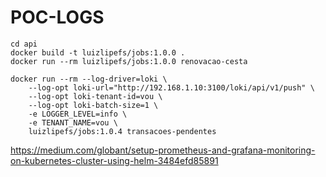 # POC-LOGS

```
cd api
docker build -t luizlipefs/jobs:1.0.0 . 
docker run --rm luizlipefs/jobs:1.0.0 renovacao-cesta

docker run --rm --log-driver=loki \
    --log-opt loki-url="http://192.168.1.10:3100/loki/api/v1/push" \
    --log-opt loki-tenant-id=vou \
    --log-opt loki-batch-size=1 \
    -e LOGGER_LEVEL=info \
    -e TENANT_NAME=vou \
    luizlipefs/jobs:1.0.4 transacoes-pendentes
```

https://medium.com/globant/setup-prometheus-and-grafana-monitoring-on-kubernetes-cluster-using-helm-3484efd85891